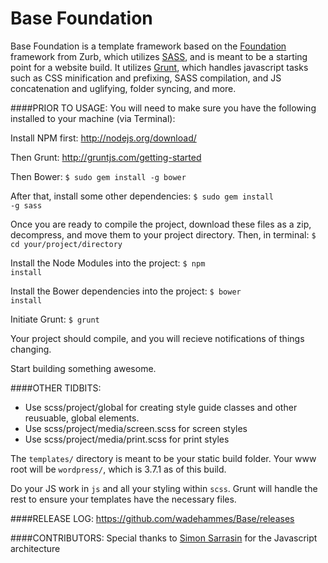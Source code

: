 Base Foundation
======
Base Foundation is a template framework based on the <a href="http://foundation.zurb.com">Foundation</a> framework from Zurb, which utilizes <a href="http://sass-lang.com">SASS</a>, and is meant to be a starting point for a website build. It utilizes <a href="http://gruntjs.com/">Grunt</a>, which handles javascript tasks such as CSS minification and prefixing, SASS compilation, and JS concatenation and uglifying, folder syncing, and more.

####PRIOR TO USAGE:
You will need to make sure you have the following installed to your machine (via Terminal):

Install NPM first:
<a href="http://nodejs.org/download/">http://nodejs.org/download/</a>

Then Grunt:
<a href="http://gruntjs.com/getting-started">http://gruntjs.com/getting-started</a>

Then Bower:
<code>$ sudo gem install -g bower</code>

After that, install some other dependencies:
<code>$ sudo gem install -g sass</code>

Once you are ready to compile the project, download these files as a zip, decompress, and move them to your project directory. Then, in terminal:
<code>$ cd your/project/directory</code>

Install the Node Modules into the project:
<code>$ npm install</code>

Install the Bower dependencies into the project:
<code>$ bower install</code>

Initiate Grunt:
<code>$ grunt</code>

Your project should compile, and you will recieve notifications of things changing.

Start building something awesome.

####OTHER TIDBITS:
- Use scss/project/global for creating style guide classes and other reusuable, global elements.
- Use scss/project/media/screen.scss for screen styles
- Use scss/project/media/print.scss for print styles

The <code>templates/</code> directory is meant to be your static build folder. Your www root will be <code>wordpress/</code>, which is 3.7.1 as of this build. 

Do your JS work in <code>js</code> and all your styling within <code>scss</code>. Grunt will handle the rest to ensure your templates have the necessary files.

####RELEASE LOG:
<a href="https://github.com/wadehammes/Base/releases">https://github.com/wadehammes/Base/releases</a>

####CONTRIBUTORS:
Special thanks to <a href="http://ca.linkedin.com/pub/simon-sarrasin/7/5b8/b0b">Simon Sarrasin</a> for the Javascript architecture
